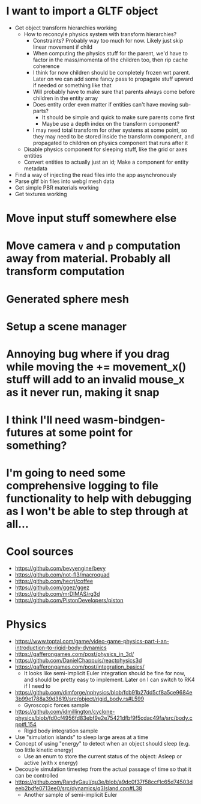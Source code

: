 <!-- # Bootstrapping -->
<!-- - Remove entity component index redirection thing or else it bungs up the systems
    - Create a systems manager and hard-code rendering system 
        - Run function that receives references to transform and mesh components
        - systems manager is in charge of providing those each frame -->
<!-- - Message/event system using rust enums to pass additional arguments for each event type
    - Message queue that is pumped each frame
    - Maybe allow closures somehow to ease inter-system communication? -->
<!-- - Add widgets to UIComponents -->
<!-- - Do materials -->
<!-- - Nothing is really resizing/creating the components yet -->
<!-- - Nothing checks if the components are valid before actually doing stuff with them -->
<!-- - Materials should be managed by res_man -->
<!-- - Restore UI so I can check keyboard events -->
<!-- - Wire up event manager so that it at least exists and lifetimes are OK and stuff -->
<!-- - I think there is an OBOB on the component/entity count... one too many for what I should have now -->
<!-- - Setup basic mouse and keyboard events -->
<!-- - Fixup mouse events (once its back to rendering) -->
<!-- # I want to move around and see camera data on the UI -->
<!-- - Put camera info on app state -->
<!-- - Make some sort of "main camera" thing on app state
    - Maybe I shouldn't make cameras into "components" as I'm not going to have more than one, ever
    - If they're outside the ECS, maybe the app state can just own it. It would also be easier to fetch its transform to render meshes -->
<!-- - Setup keyboard events to move main camera around -->
<!-- - Actually figure out what 3d space this even is and get a non-trial-and-error rotation setup -->
<!-- - Limit vertical rotation to 90 degrees somehow -->
<!-- - Show camera and input parameters on debug widget -->
<!-- - Hide and lock mouse cursor whenever m1 is down -->
<!-- # Setup basic objects for grid and coordinate axes -->
<!-- # Setup a time variable and animate a material rotation -->
<!-- # Why is the cube rendering at the bottom left?
- Missing viewport -->
<!-- # Q and E to go up or down -->
<!-- - Setup physics system to be able to set an object rotating -->
<!-- # Show some statistics on the debug thing -->
<!-- - Framerate counter -->
<!-- - Control simulation speed -->

# I want to import a GLTF object
<!-- - Read files from a public folder into the wasm module -->
<!-- - Read gltf bin files into the module -->
- Get object transform hierarchies working
    - How to reconcyle physics system with transform hierarchies?
        - Constraints? Probably way too much for now. Likely just skip linear movement if child
        - When computing the physics stuff for the parent, we'd have to factor in the mass/momenta of the children too, then rip cache coherence       
        - I think for now children should be completely frozen wrt parent. Later on we can add some fancy pass to propagate stuff upward if needed or something like that 
        - Will probably have to make sure that parents always come before children in the entity array
        - Does entity order even matter if entities can't have moving sub-parts?
            - It should be simple and quick to make sure parents come first
            - Maybe use a depth index on the transform component?
        - I may need total transform for other systems at some point, so they may need to be stored inside the transform component, and propagated to children on physics component that runs after it
    - Disable physics component for sleeping stuff, like the grid or axes entities
    - Convert entities to actually just an id; Make a component for entity metadata
- Find a way of injecting the read files into the app asynchronously 
- Parse gltf bin files into webgl mesh data
- Get simple PBR materials working 
- Get textures working

# Move input stuff somewhere else
# Move camera `v` and `p` computation away from material. Probably all transform computation
# Generated sphere mesh
# Setup a scene manager 
# Annoying bug where if you drag while moving the += movement_x() stuff will add to an invalid mouse_x as it never run, making it snap

# I think I'll need wasm-bindgen-futures at some point for something?
# I'm going to need some comprehensive logging to file functionality to help with debugging as I won't be able to step through at all...

# Cool sources
- https://github.com/bevyengine/bevy
- https://github.com/not-fl3/macroquad
- https://github.com/hecrj/coffee
- https://github.com/ggez/ggez
- https://github.com/mrDIMAS/rg3d
- https://github.com/PistonDevelopers/piston

# Physics
- https://www.toptal.com/game/video-game-physics-part-i-an-introduction-to-rigid-body-dynamics
- https://gafferongames.com/post/physics_in_3d/
- https://github.com/DanielChappuis/reactphysics3d
- https://gafferongames.com/post/integration_basics/
    - It looks like semi-implicit Euler integration should be fine for now, and should be pretty easy to implement. Later on I can switch to RK4 if I need to 
- https://github.com/dimforge/nphysics/blob/fcb91b27dd5cf8a5ce9684e3b99e1788a39d3619/src/object/rigid_body.rs#L599
    - Gyroscopic forces sample
- https://github.com/idmillington/cyclone-physics/blob/fd0cf4956fd83ebf9e2e75421dfbf9f5cdac49fa/src/body.cpp#L154
    - Rigid body integration sample
- Use "simulation islands" to sleep large areas at a time
- Concept of using "energy" to detect when an object should sleep (e.g. too little kinetic energy)
    - Use an enum to store the current status of the object: Asleep or active (with x energy)
- Decouple simulation timestep from the actual passage of time so that it can be controlled
- https://github.com/RandyGaul/qu3e/blob/a9dc0f37f58ccf1c65d74503deeb2bdfe0713ee0/src/dynamics/q3Island.cpp#L38
    - Another sample of semi-implicit Euler
